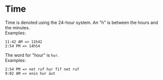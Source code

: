 # Time
Time is denoted using the 24-hour system. An "h" is between the hours and the minutes.  
Examples:
```
11:42 AM => 11h42
2:54 PM => 14h54
```
The word for "hour" is `hur`.  
Examples:
```
2:54 PM => net ruf hur f́if net ruf
9:02 AM => enin hur āut
```

